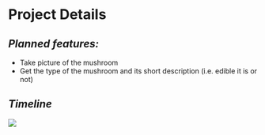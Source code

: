 # Project Details

***Planned features:***
---

- Take picture of the mushroom
- Get the type of the mushroom and its short description (i.e. edible it is or not)

***Timeline***
---
![](https://i.imgur.com/qF4Hez2.png)
